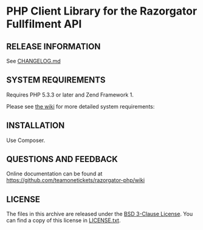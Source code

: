 # PHP Client Library for the Razorgator Fullfilment API


## RELEASE INFORMATION
See [CHANGELOG.md](https://github.com/teamonetickets/razorgator-php/blob/master/CHANGELOG.md)


## SYSTEM REQUIREMENTS
Requires PHP 5.3.3 or later and Zend Framework 1.

Please see [the wiki](https://github.com/teamonetickets/razorgator-php/wiki) for more detailed system requirements:


## INSTALLATION
Use Composer.


## QUESTIONS AND FEEDBACK
Online documentation can be found at
https://github.com/teamonetickets/razorgator-php/wiki


## LICENSE
The files in this archive are released under the [BSD 3-Clause License](http://opensource.org/licenses/BSD-3-Clause).
You can find a copy of this license in [LICENSE.txt](https://github.com/teamonetickets/razorgator-php/blob/master/LICENSE.txt).
